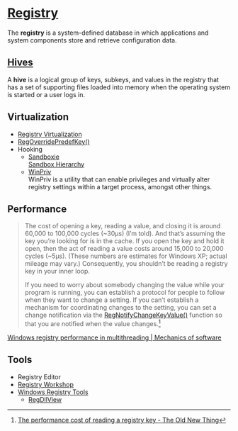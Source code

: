 # [Registry](https://docs.microsoft.com/en-us/windows/win32/sysinfo/registry)
The **registry** is a system-defined database in which applications and system components store and retrieve configuration data.

## [Hives](https://docs.microsoft.com/en-us/windows/win32/sysinfo/registry-hives)
A **hive** is a logical group of keys, subkeys, and values in the registry that has a set of supporting files loaded into memory when the operating system is started or a user logs in.

## Virtualization
- [Registry Virtualization](https://docs.microsoft.com/en-us/windows/win32/sysinfo/registry-virtualization)
- [RegOverridePredefKey()](https://docs.microsoft.com/en-us/windows/win32/api/winreg/nf-winreg-regoverridepredefkey)
- Hooking
  - [Sandboxie](https://github.com/sandboxie-plus/Sandboxie)  
    [Sandbox Hierarchy](https://sandboxie-plus.com/sandboxie/sandboxhierarchy/)
  - [WinPriv](https://github.com/NoMoreFood/WinPriv)  
    WinPriv is a utility that can enable privileges and virtually alter registry settings within a target process, amongst other things.

## Performance
> The cost of opening a key, reading a value, and closing it is around 60,000 to 100,000 cycles (~30µs) (I’m told). And that’s assuming the key you’re looking for is in the cache. If you open the key and hold it open, then the act of reading a value costs around 15,000 to 20,000 cycles (~5µs). (These numbers are estimates for Windows XP; actual mileage may vary.) Consequently, you shouldn’t be reading a registry key in your inner loop.
> 
> If you need to worry about somebody changing the value while your program is running, you can establish a protocol for people to follow when they want to change a setting. If you can’t establish a mechanism for coordinating changes to the setting, you can set a change notification via the [RegNotifyChangeKeyValue()](https://docs.microsoft.com/en-us/windows/win32/api/winreg/nf-winreg-regnotifychangekeyvalue) function so that you are notified when the value changes.[^perf-raymond]

[Windows registry performance in multithreading | Mechanics of software](https://www.arbinada.com/en/node/1650)

[^perf-raymond]: [The performance cost of reading a registry key - The Old New Thing](https://devblogs.microsoft.com/oldnewthing/20060222-11/?p=32193)

## Tools
- Registry Editor
- [Registry Workshop](http://www.torchsoft.com/en/rw_information.html)
- [Windows Registry Tools](https://www.nirsoft.net/windows_registry_tools.html)
  - [RegDllView](https://www.nirsoft.net/utils/registered_dll_view.html)